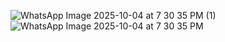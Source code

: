
![WhatsApp Image 2025-10-04 at 7 30 35 PM (1)](https://github.com/user-attachments/assets/0de84fde-f076-4214-99ba-5cd4c1f223e5)
![WhatsApp Image 2025-10-04 at 7 30 35 PM](https://github.com/user-attachments/assets/e29f0f79-7a16-4f27-ba32-76e56ad63400)
